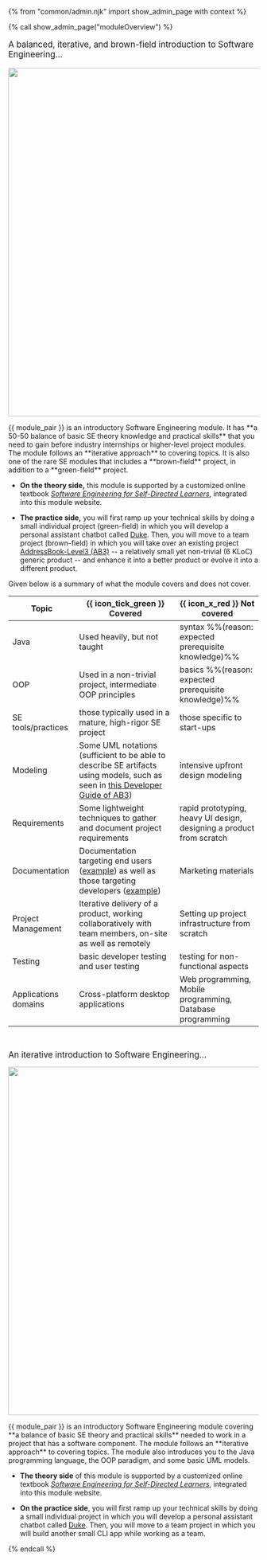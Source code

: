 {% from "common/admin.njk" import show_admin_page with context %}

{% call show_admin_page("moduleOverview") %} 
<div id="main">

<span tags="m--cs2103">
<big><p class="lead text-secondary">A balanced, iterative, and brown-field introduction to Software Engineering...</p></big>

<img src="{{baseUrl}}/images/growingPlant.png" width="700">

<p class="lead"><md>{{ module_pair }} is an introductory Software Engineering module. It has **a 50-50 balance of basic SE theory knowledge and practical skills** that you need to gain before industry internships or <tooltip content="e.g., CS3203, CS3216/7, CS3281&2, etc.">higher-level project modules</tooltip>. The module follows an <tooltip content="going through SE topics several times while increasing depth, as opposed to going through topics sequentially">**iterative approach**</tooltip> to covering topics. It is also one of the rare SE modules that includes a <tooltip content="i.e., working in an existing project">**brown-field** project</tooltip>, in addition to a <tooltip content="i.e., a project that is started from scratch">**green-field** project</tooltip>.</md></p>

* **On the theory side,** this module is supported by a customized online textbook [_Software Engineering for Self-Directed Learners_](../se-book-adapted/index.html), integrated into this module website.

* **The practice side,** you will first ramp up your technical skills by doing a small individual project (green-field) in which you will develop a personal assistant chatbot called [Duke](../se-book-adapted/projectDuke/index.html). Then, you will move to a team project (brown-field) in which you will take over an existing project [AddressBook-Level3 (AB3)](https://se-edu.github.io/addressbook-level3/) -- a relatively small yet non-trivial (6 KLoC) generic product -- and enhance it into a better product or evolve it into a different product.

Given below is a summary of what the module covers and does not cover.

Topic | {{ icon_tick_green }} Covered | {{ icon_x_red }} Not covered
------|---------|------------
Java | Used heavily, but not taught | syntax %%(reason: expected prerequisite knowledge)%%
OOP | Used in a non-trivial project, <tooltip content="e.g., Single Responsibility Principle, Open-Closed Principle">intermediate OOP principles</tooltip> | basics %%(reason: expected prerequisite knowledge)%%
SE tools/practices | <tooltip content="e.g., revision control, continuous integration, practices, test automation, code reviews, pull requests">those typically used in a mature, high-rigor SE project</tooltip> | those specific to start-ups</md></td>
Modeling | <tooltip content="e.g., class diagrams, sequence diagrams, activity diagrams">Some UML notations</tooltip> (sufficient to be able to describe SE artifacts using models, such as seen in [this Developer Guide of AB3](https://se-edu.github.io/addressbook-level3/DeveloperGuide.html#design)) | intensive <tooltip content="creating detailed UML models before strating to code">upfront design modeling</tooltip>
Requirements | <tooltip content="e.g., user stories, use cases">Some lightweight techniques</tooltip> to gather and document project requirements | rapid prototyping, heavy UI design, designing a product from scratch
Documentation | Documentation targeting end users ([example](https://se-edu.github.io/addressbook-level3/UserGuide.html)) as well as those targeting developers ([example](https://se-edu.github.io/addressbook-level3/DeveloperGuide.html)) | Marketing materials
Project Management | Iterative delivery of a product, working collaboratively with team members, on-site as well as remotely | Setting up project infrastructure from scratch
Testing | <tooltip content="e.g., automated unit/integration/system testing">basic developer testing</tooltip> and <tooltip content="e.g., acceptance testing">user testing</tooltip> | <tooltip content="e.g., security testing, performance testing, usability testing">testing for non-functional aspects</tooltip>
Applications domains | Cross-platform desktop applications | Web programming, Mobile programming, Database programming

<br>
</span>
<span tags="m--cs2113">

<big><p class="lead text-secondary">An iterative introduction to Software Engineering...</p></big>

<img src="{{baseUrl}}/images/growingPlant.png" width="700">

<p class="lead"><md>{{ module_pair }} is an introductory Software Engineering module covering **a balance of basic SE theory and practical skills** needed to work in a project that has a software component. The module follows an <tooltip content="going through SE topics several times while increasing depth, as opposed to going through topics sequentially">**iterative approach**</tooltip> to covering topics. The module also introduces you to the Java programming language, the OOP paradigm, and some basic UML models.</md></p>

* **The theory side** of this module is supported by a customized online textbook [_Software Engineering for Self-Directed Learners_](../se-book-adapted/index.html), integrated into this module website.

* **On the practice side**, you will first ramp up your technical skills by doing a small individual project in which you will develop a personal assistant chatbot called [Duke](../se-book-adapted/projectDuke/index.html). Then, you will move to a team project in which you will build another small <tooltip content="Comman Line Interface">CLI</tooltip> app while working as a team.
</span>

<panel src="appendixC-faq.md#admin-faq-tVsNonT" header="Admin {{ icon_embedding }} **FAQ: What are the differences between {{ module }} and {{ module }}T?**" class="embedding" minimized />

</div>

{% endcall %}
